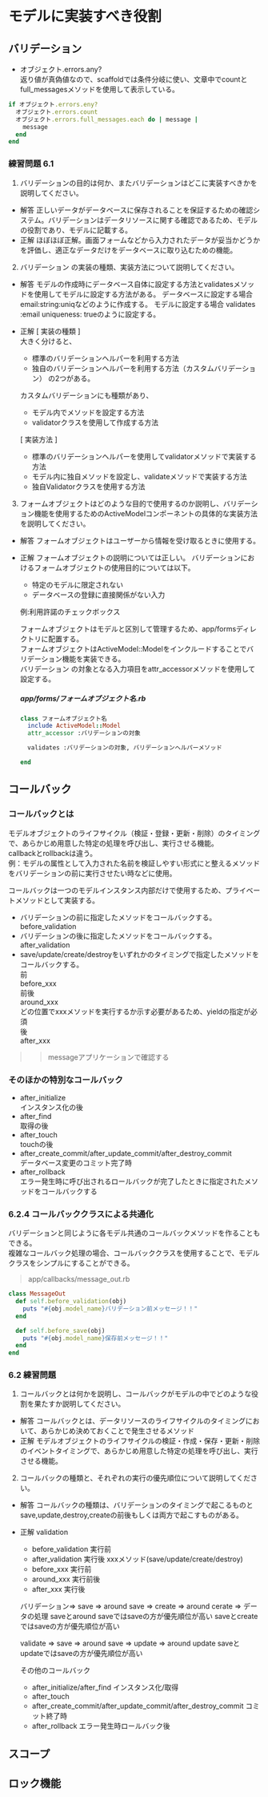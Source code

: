# モデルに実装すべき役割
## バリデーション
- オブジェクト.errors.any?  
返り値が真偽値なので、scaffoldでは条件分岐に使い、文章中でcountとfull_messagesメソッドを使用して表示している。
```ruby
if オブジェクト.errors.eny?
  オブジェクト.errors.count
  オブジェクト.errors.full_messages.each do | message |
    message
  end
end
```

### 練習問題 6.1
1. バリデーションの目的は何か、またバリデーションはどこに実装すべきかを説明してください。
  - 解答
    正しいデータがデータベースに保存されることを保証するための確認システム。バリデーションはデータリソースに関する確認であるため、モデルの役割であり、モデルに記載する。
  - 正解
    ほぼほぼ正解。画面フォームなどから入力されたデータが妥当かどうかを評価し、適正なデータだけをデータベースに取り込むための機能。
  
2. バリデーション の実装の種類、実装方法について説明してください。
  - 解答
    モデルの作成時にデータベース自体に設定する方法とvalidatesメソッドを使用してモデルに設定する方法がある。
    データベースに設定する場合 email:string:uniqなどのように作成する。
    モデルに設定する場合 validates :email uniqueness: trueのように設定する。
  - 正解
    [ 実装の種類 ]  
    大きく分けると、  
    - 標準のバリデーションヘルパーを利用する方法
    - 独自のバリデーションヘルパーを利用する方法（カスタムバリデーション）
    の2つがある。  

    カスタムバリデーションにも種類があり、
    - モデル内でメソッドを設定する方法
    - validatorクラスを使用して作成する方法

    [ 実装方法 ]
    - 標準のバリデーションヘルパーを使用してvalidatorメソッドで実装する方法
    - モデル内に独自メソッドを設定し、validateメソッドで実装する方法
    - 独自Validatorクラスを使用する方法
  

  
3. フォームオブジェクトはどのような目的で使用するのか説明し、バリデーション機能を使用するためのActiveModelコンポーネントの具体的な実装方法を説明してください。
  - 解答
    フォームオブジェクトはユーザーから情報を受け取るときに使用する。
  - 正解
    フォームオブジェクトの説明については正しい。
    バリデーションにおけるフォームオブジェクトの使用目的については以下。
    - 特定のモデルに限定されない
    - データベースの登録に直接関係がない入力

    例:利用許諾のチェックボックス  

    フォームオブジェクトはモデルと区別して管理するため、app/formsディレクトリに配置する。  
    フォームオブジェクトはActiveModel::Modelをインクルードすることでバリデーション機能を実装できる。  
    バリデーション の対象となる入力項目をattr_accessorメソッドを使用して設定する。  

    ##### app/forms/フォームオブジェクト名.rb
    ```ruby
    class フォームオブジェクト名
      include ActiveModel::Model
      attr_accessor :バリデーションの対象

      validates :バリデーションの対象, バリデーションヘルパーメソッド

    end
    ```

## コールバック

### コールバックとは
モデルオブジェクトのライフサイクル（検証・登録・更新・削除）のタイミングで、あらかじめ用意した特定の処理を呼び出し、実行させる機能。  
callbackとrollbackは違う。  
例：モデルの属性として入力された名前を検証しやすい形式にと整えるメソッドをバリデーションの前に実行させたい時などに使用。  

コールバックは一つのモデルインスタンス内部だけで使用するため、プライベートメソッドとして実装する。

- バリデーションの前に指定したメソッドをコールバックする。  
before_validation
- バリデーションの後に指定したメソッドをコールバックする。  
after_validation
- save/update/create/destroyをいずれかのタイミングで指定したメソッドをコールバックする。  
前  
before_xxx  
前後  
around_xxx  
どの位置でxxxメソッドを実行するか示す必要があるため、yieldの指定が必須  
後  
after_xxx  

>> messageアプリケーションで確認する

### そのほかの特別なコールバック
- after_initialize  
  インスタンス化の後  
- after_find  
  取得の後  
- after_touch  
  touchの後  
- after_create_commit/after_update_commit/after_destroy_commit  
  データベース変更のコミット完了時  
- after_rollback  
  エラー発生時に呼び出されるロールバックが完了したときに指定されたメソッドをコールバックする  

### 6.2.4 コールバッククラスによる共通化
バリデーションと同じように各モデル共通のコールバックメソッドを作ることもできる。  
複雑なコールバック処理の場合、コールバッククラスを使用することで、モデルクラスをシンプルにすることができる。  
> app/callbacks/message_out.rb
```ruby
class MessageOut
  def self.before_validation(obj)
    puts "#{obj.model_name}バリデーション前メッセージ！！"
  end

  def self.before_save(obj)
    puts "#{obj.model_name}保存前メッセージ！！"
  end
end
```

### 6.2 練習問題
1. コールバックとは何かを説明し、コールバックがモデルの中でどのような役割を果たすか説明してください。
  - 解答
    コールバックとは、データリソースのライフサイクルのタイミングにおいて、あらかじめ決めておくことで発生させるメソッド
  - 正解
    モデルオブジェクトのライフサイクルの検証・作成・保存・更新・削除のイベントタイミングで、あらかじめ用意した特定の処理を呼び出し、実行させる機能。

2. コールバックの種類と、それぞれの実行の優先順位について説明してください。
  - 解答
    コールバックの種類は、バリデーションのタイミングで起こるものとsave,update,destroy,createの前後もしくは両方で起こすものがある。

  - 正解
    validation
    - before_validation 実行前
    - after_validation 実行後
    xxxメソッド(save/update/create/destroy)
    - before_xxx 実行前
    - around_xxx 実行前後
    - after_xxx 実行後

    バリデーション=> save => around save => create => around cerate => データの処理
    saveとaround saveではsaveの方が優先順位が高い
    saveとcreateではsaveの方が優先順位が高い

    validate => save => around save => update => around update
    saveとupdateではsaveの方が優先順位が高い  

    その他のコールバック  
    - after_initialize/after_find インスタンス化/取得
    - after_touch
    - after_create_commit/after_update_commit/after_destroy_commit コミット終了時
    - after_rollback エラー発生時ロールバック後

## スコープ
## ロック機能